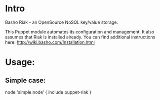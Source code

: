 Intro
=======
Basho Riak - an OpenSource NoSQL key/value storage. 

This Puppet module automates its configuration and management.
It also assumes that Riak is installed already. You can find additional instructions here:
http://wiki.basho.com/Installation.html

Usage:
=======

Simple case:
-------
node 'simple.node' {
  include puppet-riak
}


